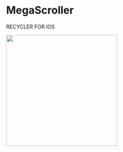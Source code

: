# MegaScroller
RECYCLER FOR IOS

<img src="https://raw.github.com/HeterPu/MegaScroller/master//ScreenShots/1.gif" width="300">
